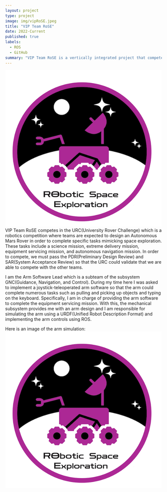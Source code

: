 ```yaml
---
layout: project
type: project
image: img/vipRoSE.jpeg
title: "VIP Team RoSE"
date: 2022-Current
published: true
labels:
  - ROS
  - GitHub
summary: "VIP Team RoSE is a vertically integrated project that competes in the URC(University Rover Challenge) where the team is asked to design an Autonomous Rover complete tasks relative to space exploration."
---
```


<img class="img-fluid" src="../img/vipRoSE.jpeg">
VIP Team RoSE competes in the URC(University Rover Challenge) which is a robotics competition where teams are expected to design an Autonomous Mars Rover in order to complete specific tasks mimicking space exploration. These tasks include a science mission, extreme delivery mission, equipment servicing mission, and autonomous navigation mission. In order to compete, we must pass the PDR(Preliminary Design Review) and SAR(System Acceptance Review) so that the URC could validate that we are able to compete with the other teams.

I am the Arm Software Lead which is a subteam of the subsystem GNC(Guidance, Navigation, and Control). During my time here I was asked to implement a joystick-teleoperated arm software so that the arm could complete numerous tasks such as pulling and picking up objects and typing on the keyboard. Specifically, I am in charge of providing the arm software to complete the equipment servicing mission. With this, the mechanical subsystem provides me with an arm design and I am responsible for simulating the arm using a URDF(Unified Robot Description Format) and implementing the arm controls using ROS.

Here is an image of the arm simulation:
<img class="img-fluid" src="../img/vipRoSE.jpeg">
